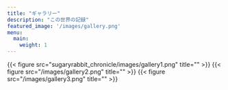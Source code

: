 ```yaml
---
title: "ギャラリー"
description: "この世界の記録"
featured_image: '/images/gallery.png'
menu:
  main:
    weight: 1
---
```

{{< figure src="sugaryrabbit_chronicle/images/gallery1.png" title="" >}}
{{< figure src="/images/gallery2.png" title="" >}}
{{< figure src="/images/gallery3.png" title="" >}}
